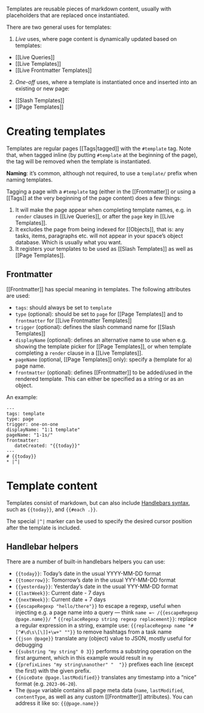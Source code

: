 Templates are reusable pieces of markdown content, usually with placeholders that are replaced once instantiated.

There are two general uses for templates:

1. _Live_ uses, where page content is dynamically updated based on templates:
  * [[Live Queries]]
  * [[Live Templates]]
  * [[Live Frontmatter Templates]]
2. _One-off_ uses, where a template is instantiated once and inserted into an existing or new page:
  * [[Slash Templates]]
  * [[Page Templates]]

# Creating templates
Templates are regular pages [[Tags|tagged]] with the `#template` tag. Note that, when tagged inline (by putting `#template` at the beginning of the page), the tag will be removed when the template is instantiated.

**Naming**: it’s common, although not required, to use a `template/` prefix when naming templates.

Tagging a page with a `#template` tag (either in the [[Frontmatter]] or using a [[Tags]] at the very beginning of the page content) does a few things:

1. It will make the page appear when completing template names, e.g. in `render` clauses in [[Live Queries]], or after the `page` key in [[Live Templates]].
2. It excludes the page from being indexed for [[Objects]], that is: any tasks, items, paragraphs etc. will not appear in your space’s object database. Which is usually what you want.
3. It registers your templates to be used as [[Slash Templates]] as well as [[Page Templates]].

## Frontmatter
[[Frontmatter]] has special meaning in templates. The following attributes are used:

* `tags`: should always be set to `template`
* `type` (optional): should be set to `page` for [[Page Templates]] and to `frontmatter` for [[Live Frontmatter Templates]]
* `trigger` (optional): defines the slash command name for [[Slash Templates]]
* `displayName` (optional): defines an alternative name to use when e.g. showing the template picker for [[Page Templates]], or when template completing a `render` clause in a [[Live Templates]].
* `pageName` (optional, [[Page Templates]] only): specify a (template for a) page name.
* `frontmatter` (optional): defines [[Frontmatter]] to be added/used in the rendered template. This can either be specified as a string or as an object.

An example:

    ---
    tags: template
    type: page
    trigger: one-on-one
    displayName: "1:1 template"
    pageName: "1-1s/"
    frontmatter:
       dateCreated: "{{today}}"
    ---
    # {{today}}
    * |^|

# Template content
Templates consist of markdown, but can also include [Handlebars syntax](https://handlebarsjs.com/), such as `{{today}}`, and `{{#each .}}`.

The special `|^|` marker can be used to specify the desired cursor position after the template is included.

## Handlebar helpers
There are a number of built-in handlebars helpers you can use:

- `{{today}}`: Today’s date in the usual YYYY-MM-DD format
- `{{tomorrow}}`: Tomorrow’s date in the usual YYY-MM-DD format
- `{{yesterday}}`: Yesterday’s date in the usual YYY-MM-DD format
- `{{lastWeek}}`: Current date - 7 days
- `{{nextWeek}}`: Current date + 7 days
- `{{escapeRegexp "hello/there"}}` to escape a regexp, useful when injecting e.g. a page name into a query — think `name =~ /{{escapeRegexp @page.name}}/
`* `{{replaceRegexp string regexp replacement}}`: replace a regular expression in a string, example use: `{{replaceRegexp name "#[^#\d\s\[\]]+\w+" ""}}` to remove hashtags from a task name
- `{{json @page}}` translate any (object) value to JSON, mostly useful for debugging
- `{{substring "my string" 0 3}}` performs a substring operation on the first argument, which in this example would result in `my `
- `{{prefixLines "my string\nanother" "  "}}` prefixes each line (except the first) with the given prefix.
- `{{niceDate @page.lastModified}}` translates any timestamp into a “nice” format (e.g. `2023-06-20`).
- The `@page` variable contains all page meta data (`name`, `lastModified`, `contentType`, as well as any custom [[Frontmatter]] attributes). You can address it like so: `{{@page.name}}`
